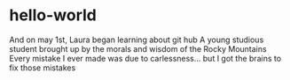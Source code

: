 # hello-world
And on may 1st, Laura began learning about git hub
A young studious student brought up by the morals and wisdom of the Rocky Mountains 
Every mistake I ever made was due to carlessness... but I got the brains to fix those mistakes
